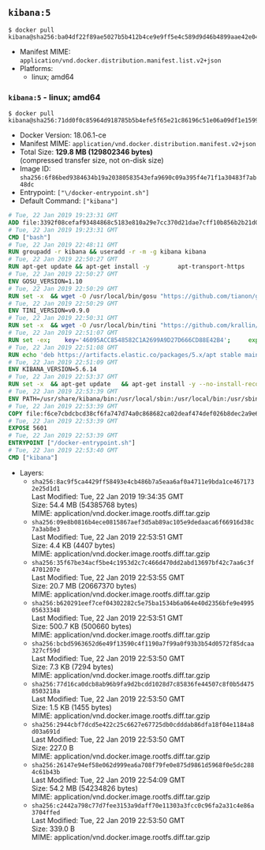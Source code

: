 ## `kibana:5`

```console
$ docker pull kibana@sha256:ba04df22f89ae5027b5b412b4ce9e9ff5e4c589d9d46b4899aae42e045f19389
```

-	Manifest MIME: `application/vnd.docker.distribution.manifest.list.v2+json`
-	Platforms:
	-	linux; amd64

### `kibana:5` - linux; amd64

```console
$ docker pull kibana@sha256:71dd0f0c85964d918785b5b4efe5f65e21c86196c51e06a09df1e1599ebcd3d7
```

-	Docker Version: 18.06.1-ce
-	Manifest MIME: `application/vnd.docker.distribution.manifest.v2+json`
-	Total Size: **129.8 MB (129802346 bytes)**  
	(compressed transfer size, not on-disk size)
-	Image ID: `sha256:6f86bed9384634b19a20380583543efa9690c09a395f4e71f1a30483f7ab48dc`
-	Entrypoint: `["\/docker-entrypoint.sh"]`
-	Default Command: `["kibana"]`

```dockerfile
# Tue, 22 Jan 2019 19:23:31 GMT
ADD file:3392f08cefaf93484868c5183e810a29e7cc370d21dae7cff10b856b2b21d072 in / 
# Tue, 22 Jan 2019 19:23:31 GMT
CMD ["bash"]
# Tue, 22 Jan 2019 22:48:11 GMT
RUN groupadd -r kibana && useradd -r -m -g kibana kibana
# Tue, 22 Jan 2019 22:50:27 GMT
RUN apt-get update && apt-get install -y 		apt-transport-https 		ca-certificates 		wget 		libfontconfig 		libfreetype6 	--no-install-recommends && rm -rf /var/lib/apt/lists/*
# Tue, 22 Jan 2019 22:50:27 GMT
ENV GOSU_VERSION=1.10
# Tue, 22 Jan 2019 22:50:29 GMT
RUN set -x 	&& wget -O /usr/local/bin/gosu "https://github.com/tianon/gosu/releases/download/$GOSU_VERSION/gosu-$(dpkg --print-architecture)" 	&& wget -O /usr/local/bin/gosu.asc "https://github.com/tianon/gosu/releases/download/$GOSU_VERSION/gosu-$(dpkg --print-architecture).asc" 	&& export GNUPGHOME="$(mktemp -d)" 	&& gpg --batch --keyserver ha.pool.sks-keyservers.net --recv-keys B42F6819007F00F88E364FD4036A9C25BF357DD4 	&& gpg --batch --verify /usr/local/bin/gosu.asc /usr/local/bin/gosu 	&& rm -rf "$GNUPGHOME" /usr/local/bin/gosu.asc 	&& chmod +x /usr/local/bin/gosu 	&& gosu nobody true
# Tue, 22 Jan 2019 22:50:29 GMT
ENV TINI_VERSION=v0.9.0
# Tue, 22 Jan 2019 22:50:31 GMT
RUN set -x 	&& wget -O /usr/local/bin/tini "https://github.com/krallin/tini/releases/download/$TINI_VERSION/tini" 	&& wget -O /usr/local/bin/tini.asc "https://github.com/krallin/tini/releases/download/$TINI_VERSION/tini.asc" 	&& export GNUPGHOME="$(mktemp -d)" 	&& gpg --batch --keyserver ha.pool.sks-keyservers.net --recv-keys 6380DC428747F6C393FEACA59A84159D7001A4E5 	&& gpg --batch --verify /usr/local/bin/tini.asc /usr/local/bin/tini 	&& rm -rf "$GNUPGHOME" /usr/local/bin/tini.asc 	&& chmod +x /usr/local/bin/tini 	&& tini -h
# Tue, 22 Jan 2019 22:51:07 GMT
RUN set -ex; 	key='46095ACC8548582C1A2699A9D27D666CD88E42B4'; 	export GNUPGHOME="$(mktemp -d)"; 	gpg --batch --keyserver ha.pool.sks-keyservers.net --recv-keys "$key"; 	gpg --batch --export "$key" > /etc/apt/trusted.gpg.d/elastic.gpg; 	rm -rf "$GNUPGHOME"; 	apt-key list
# Tue, 22 Jan 2019 22:51:08 GMT
RUN echo 'deb https://artifacts.elastic.co/packages/5.x/apt stable main' > /etc/apt/sources.list.d/kibana.list
# Tue, 22 Jan 2019 22:51:09 GMT
ENV KIBANA_VERSION=5.6.14
# Tue, 22 Jan 2019 22:53:37 GMT
RUN set -x 	&& apt-get update 	&& apt-get install -y --no-install-recommends kibana=$KIBANA_VERSION 	&& rm -rf /var/lib/apt/lists/* 		&& sed -ri "s!^(\#\s*)?(server\.host:).*!\2 '0.0.0.0'!" /etc/kibana/kibana.yml 	&& grep -q "^server\.host: '0.0.0.0'\$" /etc/kibana/kibana.yml 		&& sed -ri "s!^(\#\s*)?(elasticsearch\.url:).*!\2 'http://elasticsearch:9200'!" /etc/kibana/kibana.yml 	&& grep -q "^elasticsearch\.url: 'http://elasticsearch:9200'\$" /etc/kibana/kibana.yml
# Tue, 22 Jan 2019 22:53:39 GMT
ENV PATH=/usr/share/kibana/bin:/usr/local/sbin:/usr/local/bin:/usr/sbin:/usr/bin:/sbin:/bin
# Tue, 22 Jan 2019 22:53:39 GMT
COPY file:f6ce7cbdcbcd38cf6fa747d74a0c868682ca02deaf474def026b8dec2a9e66e5 in / 
# Tue, 22 Jan 2019 22:53:39 GMT
EXPOSE 5601
# Tue, 22 Jan 2019 22:53:39 GMT
ENTRYPOINT ["/docker-entrypoint.sh"]
# Tue, 22 Jan 2019 22:53:40 GMT
CMD ["kibana"]
```

-	Layers:
	-	`sha256:8ac9f5ca4429ff58493e4cb486b7a5eaa6af0a4711e9bda1ce4671732e25d1d1`  
		Last Modified: Tue, 22 Jan 2019 19:34:35 GMT  
		Size: 54.4 MB (54385768 bytes)  
		MIME: application/vnd.docker.image.rootfs.diff.tar.gzip
	-	`sha256:09e8b0816b4ece0815867aef3d5ab89ac105e9dedaaca6f66916d38c7a3ab8e3`  
		Last Modified: Tue, 22 Jan 2019 22:53:51 GMT  
		Size: 4.4 KB (4407 bytes)  
		MIME: application/vnd.docker.image.rootfs.diff.tar.gzip
	-	`sha256:35f67be34acf5be4c1953d2c7c466d470dd2abd13697bf42c7aa6c3f4701207e`  
		Last Modified: Tue, 22 Jan 2019 22:53:55 GMT  
		Size: 20.7 MB (20667370 bytes)  
		MIME: application/vnd.docker.image.rootfs.diff.tar.gzip
	-	`sha256:b620291eef7cef04302282c5e75ba1534b6a064e40d2356bfe9e499505633348`  
		Last Modified: Tue, 22 Jan 2019 22:53:51 GMT  
		Size: 500.7 KB (500660 bytes)  
		MIME: application/vnd.docker.image.rootfs.diff.tar.gzip
	-	`sha256:bcbd5963652d6e49f13590c4f1190a7f99a0f93b3b54d0572f85dcaa327cf59d`  
		Last Modified: Tue, 22 Jan 2019 22:53:50 GMT  
		Size: 7.3 KB (7294 bytes)  
		MIME: application/vnd.docker.image.rootfs.diff.tar.gzip
	-	`sha256:77d16ca0dcb8ab96b9fa9d2bcdd1028d7c85836fe44507c8f0b5d4758503218a`  
		Last Modified: Tue, 22 Jan 2019 22:53:50 GMT  
		Size: 1.5 KB (1455 bytes)  
		MIME: application/vnd.docker.image.rootfs.diff.tar.gzip
	-	`sha256:2944cbf7dcd5e422c25c6627e67725db0cdddab86dfa18f04e1184a8d03a691d`  
		Last Modified: Tue, 22 Jan 2019 22:53:50 GMT  
		Size: 227.0 B  
		MIME: application/vnd.docker.image.rootfs.diff.tar.gzip
	-	`sha256:26147e94ef58e062d999ea6a708f79fe0e875d9861d5968f0e5dc2884c61b43b`  
		Last Modified: Tue, 22 Jan 2019 22:54:09 GMT  
		Size: 54.2 MB (54234826 bytes)  
		MIME: application/vnd.docker.image.rootfs.diff.tar.gzip
	-	`sha256:c2442a798c77d7fee3153a9daff70e11303a3fcc0c96fa2a31c4e86a3704ffed`  
		Last Modified: Tue, 22 Jan 2019 22:53:50 GMT  
		Size: 339.0 B  
		MIME: application/vnd.docker.image.rootfs.diff.tar.gzip

